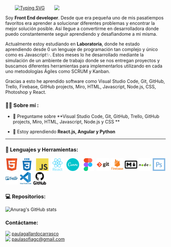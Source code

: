 <div id="header" align="center">
   
   [![Typing SVG](https://readme-typing-svg.demolab.com?font=Lato&size=35&pause=1000&color=F7F7F7&center=true&vCenter=true&width=435&lines=Hola!+Soy+Paula+%F0%9F%92%BB;Bienvenidos!+%E2%9C%A8)](https://git.io/typing-svg)
<img align='right' src="https://media.giphy.com/media/L8K62iTDkzGX6/giphy.gif" width="350">
   
</div>
<p>
Soy <strong>Front End developer</strong>. Desde que era pequeña uno de mis pasatiempos favoritos era aprender a solucionar diferentes problemas y encontrar la mejor solución posible. Así llegue a convertirme en desarrolladora donde puedo constantemente seguir aprendiendo y desafiandome a mi misma. 
</p>
<p>Actualmente estoy estudiando en <strong>Laboratoria</strong>, donde he estado aprendiendo desde 0 un lenguaje de programación tan complejo y único como es Javascript✨. Estos meses lo he desarrollado mediante la simulación de un ambiente de trabajo donde se nos entregan proyectos y buscamos diferentes herramientas para implementarlos utilizando en cada uno metodologías Ágiles como SCRUM y Kanban. 
</p>
<p>
Gracias a esto he aprendido software como Visual Studio Code, Git, GitHub, Trello, Firebase, GitHub projects, Miro, HTML, Javascript, Node.js, CSS, Photoshop y React. 
</p>


### 👨‍💻 Sobre mí :

- 💬 Preguntame sobre  **Visual Studio Code, Git, GitHub, Trello, GitHub projects, Miro, HTML, Javascript, Node.js y CSS **

- 🌱 Estoy aprendiendo **React.js, Angular y Python**

--------------

<div align="left">
    <h3>🔨 Lenguajes y Herramientas:</h3>
    <div>
        <img src="https://github.com/devicons/devicon/blob/master/icons/html5/html5-original.svg" title="HTML5" alt="HTML" width="40" height="40"/>&nbsp;
        <img src="https://github.com/devicons/devicon/blob/master/icons/css3/css3-plain-wordmark.svg"  title="CSS3" alt="CSS" width="40" height="40"/>&nbsp;
        <img src="https://github.com/devicons/devicon/blob/master/icons/javascript/javascript-original.svg" title="JavaScript" alt="JavaScript" width="40" height="40"/>&nbsp;
        <img src="https://github.com/devicons/devicon/blob/master/icons/react/react-original-wordmark.svg" title="React" alt="React" width="40" height="40"/>&nbsp;
        <img src="https://github.com/devicons/devicon/blob/master/icons/canva/canva-original.svg" title="Canva" alt="Canva" width="40" height="40"/>&nbsp;
        <img src="https://github.com/devicons/devicon/blob/master/icons/figma/figma-original.svg" title="Figma"  alt="Figma" width="40" height="40"/>&nbsp;
        <img src="https://github.com/devicons/devicon/blob/master/icons/git/git-original-wordmark.svg" title="Git" **alt="Git" width="40" height="40"/>
        <img src="https://github.com/devicons/devicon/blob/master/icons/firebase/firebase-plain-wordmark.svg" title="Firebase" **alt="Firebase" width="40" height="40"/>
        <img src="https://github.com/devicons/devicon/blob/master/icons/markdown/markdown-original.svg" title="Markdown" **alt="Markdown" width="40" height="40"/>
        <img src="https://github.com/devicons/devicon/blob/master/icons/nodejs/nodejs-original-wordmark.svg" title="Node" **alt="Node" width="40" height="40"/>
        <img src="https://github.com/devicons/devicon/blob/master/icons/photoshop/photoshop-line.svg" title="Photoshop" **alt="Photoshop" width="40" height="40"/>
        <img src="https://github.com/devicons/devicon/blob/master/icons/trello/trello-plain-wordmark.svg" title="Trello" **alt="Trello" width="40" height="40"/>
        <img src="https://github.com/devicons/devicon/blob/master/icons/vscode/vscode-original-wordmark.svg" title="VSCODE" **alt="VSCODE" width="40" height="40"/>
        <img src="https://github.com/devicons/devicon/blob/master/icons/github/github-original-wordmark.svg" title="Git" **alt="Git" width="40" height="40"/>
      </div>
</div>

### 💻 Repositorios:

![Anurag's GitHub stats](https://github-readme-stats.vercel.app/api?username=paulasofiagc&show_icons=true&count_private=true&hide=issues,stars)
<h3>Contáctame:</h3>  
<div style = "display: flex; flex-direction: column" >
<div style = "display: flex; flex-direction: row">
   <img src = "https://img.icons8.com/color/344/linkedin-2--v1.png" width="20">
   <a href = "https://www.linkedin.com/in/paulagallardocarrasco/">paulagallardocarrasco</a>
</div>
<div style = "display: flex; flex-direction: row">
   <img src = "https://img.icons8.com/color/344/gmail--v1.png" width="20">
   <a href = "mailto:paulasofiagc@gmail.com">paulasofiagc@gmail.com</a>
</div>
</div>


<!---
paulasofiagc/paulasofiagc is a ✨ special ✨ repository because its `README.md` (this file) appears on your GitHub profile.
You can click the Preview link to take a look at your changes.
--->
